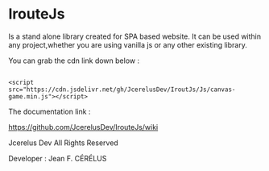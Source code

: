 # IrouteJs
Is a stand alone library created for SPA based website.
It can be used within any project,whether you are using vanilla js or any other existing library.


You can grab the cdn link down below :
<pre><code>
&lt;script src="https://cdn.jsdelivr.net/gh/JcerelusDev/IroutJs/Js/canvas-game.min.js"&gt;&lt;/script&gt;
</code></pre>
The documentation link :

https://github.com/JcerelusDev/IrouteJs/wiki



Jcerelus Dev All Rights Reserved 

Developer : Jean F. CÉRÉLUS
